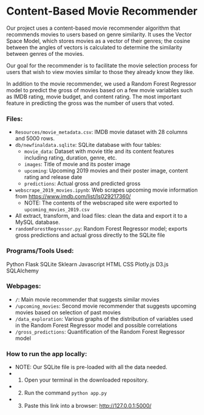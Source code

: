 # Content-Based Movie Recommender

Our project uses a content-based movie recommender algorithm that recommends movies to users based on genre similarity. It uses the Vector Space Model, which stores movies as a vector of their genres; the cosine between the angles of vectors is calculated to determine the similarity between genres of the movies.

Our goal for the recommender is to facilitate the movie selection process for users that wish to view movies similar to those they already know they like.

In addition to the movie recommender, we used a Random Forest Regressor model to predict the gross of movies based on a few movie variables such as IMDB rating, movie budget, and content rating. The most important feature in predicting the gross was the number of users that voted.

### Files:
* `Resources/movie_metadata.csv`: IMDB movie dataset with 28 columns and 5000 rows. 
* `db/newfinaldata.sqlite`: SQLite database with four tables:
    * `movie_data`: Dataset with movie title and its content features including rating, duration, genre, etc.
    * `images`: Title of movie and its poster image
    * `upcoming`: Upcoming 2019 movies and their poster image, content rating and release date
    * `predictions`: Actual gross and predicted gross
* `webscrape_2019_movies.ipynb`: Web scrapes upcoming movie information from https://www.imdb.com/list/ls029217360/
    * NOTE: The contents of the webscraped site were exported to `upcoming_movies_2019.csv`
* All extract, transform, and load files: clean the data and export it to a MySQL database.
* `randomForestRegressor.py`: Random Forest Regressor model; exports gross predictions and actual gross directly to the SQLite file 

### Programs/Tools Used:
Python Flask
SQLite
Sklearn
Javascript
HTML
CSS
Plotly.js
D3.js
SQLAlchemy

### Webpages:
* `/`: Main movie recommender that suggests similar movies
* `/upcoming_movies`: Second movie recommender that suggests upcoming movies based on selection of past movies
* `/data_exploration`: Various graphs of the distribution of variables used in the Random Forest Regressor model and possible correlations
* `/gross_predictions`: Quantification of the Random Forest Regressor model

### How to run the app locally:
* NOTE: Our SQLite file is pre-loaded with all the data needed.
* 1) Open your terminal in the downloaded repository.
* 2) Run the command `python app.py`
* 3) Paste this link into a browser: http://127.0.0.1:5000/
